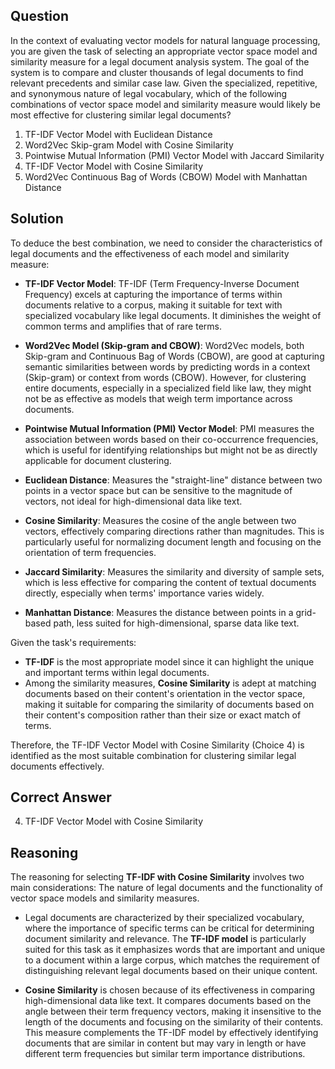 ## Question

In the context of evaluating vector models for natural language processing, you are given the task of selecting an appropriate vector space model and similarity measure for a legal document analysis system. The goal of the system is to compare and cluster thousands of legal documents to find relevant precedents and similar case law. Given the specialized, repetitive, and synonymous nature of legal vocabulary, which of the following combinations of vector space model and similarity measure would likely be most effective for clustering similar legal documents?

1. TF-IDF Vector Model with Euclidean Distance
2. Word2Vec Skip-gram Model with Cosine Similarity
3. Pointwise Mutual Information (PMI) Vector Model with Jaccard Similarity
4. TF-IDF Vector Model with Cosine Similarity
5. Word2Vec Continuous Bag of Words (CBOW) Model with Manhattan Distance

## Solution

To deduce the best combination, we need to consider the characteristics of legal documents and the effectiveness of each model and similarity measure:

- **TF-IDF Vector Model**: TF-IDF (Term Frequency-Inverse Document Frequency) excels at capturing the importance of terms within documents relative to a corpus, making it suitable for text with specialized vocabulary like legal documents. It diminishes the weight of common terms and amplifies that of rare terms.
  
- **Word2Vec Model (Skip-gram and CBOW)**: Word2Vec models, both Skip-gram and Continuous Bag of Words (CBOW), are good at capturing semantic similarities between words by predicting words in a context (Skip-gram) or context from words (CBOW). However, for clustering entire documents, especially in a specialized field like law, they might not be as effective as models that weigh term importance across documents.

- **Pointwise Mutual Information (PMI) Vector Model**: PMI measures the association between words based on their co-occurrence frequencies, which is useful for identifying relationships but might not be as directly applicable for document clustering.

- **Euclidean Distance**: Measures the "straight-line" distance between two points in a vector space but can be sensitive to the magnitude of vectors, not ideal for high-dimensional data like text.

- **Cosine Similarity**: Measures the cosine of the angle between two vectors, effectively comparing directions rather than magnitudes. This is particularly useful for normalizing document length and focusing on the orientation of term frequencies.

- **Jaccard Similarity**: Measures the similarity and diversity of sample sets, which is less effective for comparing the content of textual documents directly, especially when terms' importance varies widely.

- **Manhattan Distance**: Measures the distance between points in a grid-based path, less suited for high-dimensional, sparse data like text.

Given the task's requirements:
- **TF-IDF** is the most appropriate model since it can highlight the unique and important terms within legal documents.
- Among the similarity measures, **Cosine Similarity** is adept at matching documents based on their content's orientation in the vector space, making it suitable for comparing the similarity of documents based on their content's composition rather than their size or exact match of terms.

Therefore, the TF-IDF Vector Model with Cosine Similarity (Choice 4) is identified as the most suitable combination for clustering similar legal documents effectively.

## Correct Answer

4. TF-IDF Vector Model with Cosine Similarity

## Reasoning

The reasoning for selecting **TF-IDF with Cosine Similarity** involves two main considerations: The nature of legal documents and the functionality of vector space models and similarity measures.

- Legal documents are characterized by their specialized vocabulary, where the importance of specific terms can be critical for determining document similarity and relevance. The **TF-IDF model** is particularly suited for this task as it emphasizes words that are important and unique to a document within a large corpus, which matches the requirement of distinguishing relevant legal documents based on their unique content.
  
- **Cosine Similarity** is chosen because of its effectiveness in comparing high-dimensional data like text. It compares documents based on the angle between their term frequency vectors, making it insensitive to the length of the documents and focusing on the similarity of their contents. This measure complements the TF-IDF model by effectively identifying documents that are similar in content but may vary in length or have different term frequencies but similar term importance distributions.